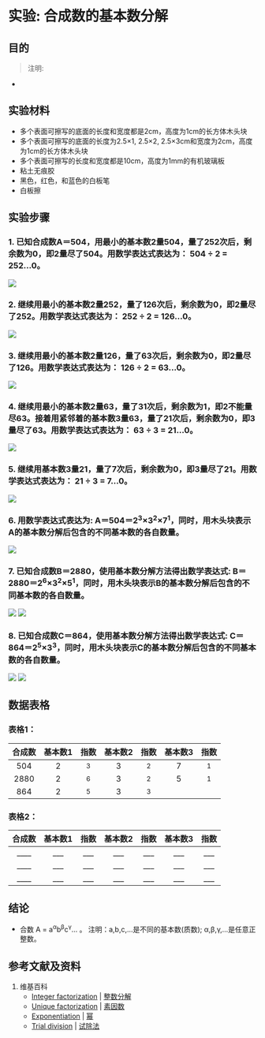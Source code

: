 # 实验: 合成数的基本数分解

## 目的

> 注明:
>  
- 

## 实验材料

- 多个表面可擦写的底面的长度和宽度都是2cm，高度为1cm的长方体木头块
- 多个表面可擦写的底面的长度为2.5×1, 2.5×2, 2.5×3cm和宽度为2cm，高度为1cm的长方体木头块
- 多个表面可擦写的长度和宽度都是10cm，高度为1mm的有机玻璃板
- 粘土无痕胶
- 黑色，红色，和蓝色的白板笔
- 白板擦

## 实验步骤

### 1. 已知合成数A＝504，用最小的基本数2量504，量了252次后，剩余数为0，即2量尽了504。用数学表达式表达为： 504 ÷ 2 = 252...0。

![](/images/数论/基本数和合成数/合成数的基本数分解/1a1.jpg)

### 2. 继续用最小的基本数2量252，量了126次后，剩余数为0，即2量尽了252。用数学表达式表达为： 252 ÷ 2 = 126...0。

![](/images/数论/基本数和合成数/合成数的基本数分解/1a2.jpg)

### 3. 继续用最小的基本数2量126，量了63次后，剩余数为0，即2量尽了126。用数学表达式表达为： 126 ÷ 2 = 63...0。

![](/images/数论/基本数和合成数/合成数的基本数分解/1a3.jpg)

### 4. 继续用最小的基本数2量63，量了31次后，剩余数为1，即2不能量尽63。接着用紧邻着的基本数3量63，量了21次后，剩余数为0，即3量尽了63。用数学表达式表达为： 63 ÷ 3 = 21...0。

![](/images/数论/基本数和合成数/合成数的基本数分解/1a4.jpg)

### 5. 继续用基本数3量21，量了7次后，剩余数为0，即3量尽了21。用数学表达式表达为： 21 ÷ 3 = 7...0。

![](/images/数论/基本数和合成数/合成数的基本数分解/1a5.jpg)

### 6. 用数学表达式表达为: A＝504＝2<sup>3</sup>×3<sup>2</sup>×7<sup>1</sup>，同时，用木头块表示A的基本数分解后包含的不同基本数的各自数量。

![](/images/数论/基本数和合成数/合成数的基本数分解/1a6.jpg)

### 7. 已知合成数B＝2880，使用基本数分解方法得出数学表达式: B＝2880＝2<sup>6</sup>×3<sup>2</sup>×5<sup>1</sup>，同时，用木头块表示B的基本数分解后包含的不同基本数的各自数量。

![](/images/数论/基本数和合成数/合成数的基本数分解/1a7.jpg)
![](/images/数论/基本数和合成数/合成数的基本数分解/1a8.jpg)

### 8. 已知合成数C＝864，使用基本数分解方法得出数学表达式: C＝864＝2<sup>5</sup>×3<sup>3</sup>，同时，用木头块表示C的基本数分解后包含的不同基本数的各自数量。

![](/images/数论/基本数和合成数/合成数的基本数分解/1a9.jpg)
![](/images/数论/基本数和合成数/合成数的基本数分解/1a10.jpg)

## 数据表格

### 表格1：

|  合成数 |基本数1|    指数    |基本数2|     指数   |基本数3|     指数   |
| :----: | :--: | :--------: | :--: | :--------: | :--: | :--------: |
|  504   |   2  |<sup>3</sup>|   3  |<sup>2</sup>|   7  |<sup>1</sup>|
|  2880  |   2  |<sup>6</sup>|   3  |<sup>2</sup>|   5  |<sup>1</sup>|
|  864   |   2  |<sup>5</sup>|   3  |<sup>3</sup>|      |            |

### 表格2：

|  合成数 |基本数1|    指数    |基本数2|    指数   |基本数3|     指数   |
| :----: | :--: | :--------: | :--: | :--------: | :--: | :--------: |
|  ____  |  ___ |     ___    |  ___ |     ___    | ___  |     ___    |
|  ____  |  ___ |     ___    |  ___ |     ___    | ___  |     ___    |
|  ____  |  ___ |     ___    |  ___ |     ___    | ___  |     ___    |

## 结论

- 合数 A = a<sup>α</sup>b<sup>β</sup>c<sup>γ</sup>... 。 注明：a,b,c,...是不同的基本数(质数); α,β,γ,...是任意正整数。 

## 参考文献及资料

1. 维基百科
	- [Integer factorization](https://en.wikipedia.org/wiki/Integer_factorization) | [整数分解](https://zh.wikipedia.org/wiki/整数分解) 
	- [Unique factorization](https://en.wikipedia.org/wiki/Prime_number#Unique_factorization) | [素因数](https://zh.wikipedia.org/wiki/素因数) 
	- [Exponentiation](https://en.wikipedia.org/wiki/Exponentiation) | [幂](https://zh.wikipedia.org/wiki/幂)
	- [Trial division](https://en.wikipedia.org/wiki/Trial_division) | [试除法](https://zh.wikipedia.org/wiki/试除法) 




